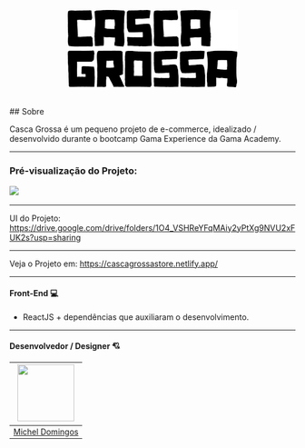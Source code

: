 <p align="center">	
  <img src="https://github.com/micheldslive/casca-grossa/blob/master/demo/casca-grossa-logo.png" width="300" alt="Unform" />
</p>	
<br>	
## Sobre

Casca Grossa é um pequeno projeto de e-commerce, idealizado / desenvolvido durante o bootcamp Gama Experience da Gama Academy.

-------------------------------------
### Pré-visualização do Projeto:	
<img src="https://github.com/micheldslive/casca-grossa/blob/master/demo/demo.gif" width="700"   />

-------------------------------------
UI do Projeto: https://drive.google.com/drive/folders/1O4_VSHReYFqMAiy2yPtXg9NVU2xFUK2s?usp=sharing

-------------------------------------
Veja o Projeto em: https://cascagrossastore.netlify.app/

-------------------------------------
#### Front-End 💻
* ReactJS + dependências que auxiliaram o desenvolvimento.

-------------------------------------
#### Desenvolvedor / Designer 💘
| <img src="https://avatars.githubusercontent.com/u/55795597?v=4" width="100" height="100" /> |
| :---:  |
| [Michel Domingos](https://github.com/micheldslive) |
